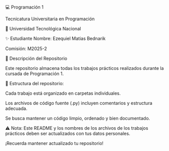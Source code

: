 💻 Programación 1

Tecnicatura Universitaria en Programación

📍 Universidad Tecnológica Nacional

✨ Estudiante
Nombre: Ezequiel Matias Bednarik

Comisión: M2025-2

📂 Descripción del Repositorio

Este repositorio almacena todas los trabajos prácticos realizados durante la cursada de Programación 1.

📌 Estructura del repositorio:

Cada trabajo está organizado en carpetas individuales.

Los archivos de código fuente (.py) incluyen comentarios y estructura adecuada.

Se busca mantener un código limpio, ordenado y bien documentado.


⚠️ Nota: Este README y los nombres de los archivos de los trabajos prácticos deben ser actualizados con tus datos personales.


¡Recuerda mantener actualizado tu repositorio!
